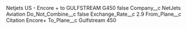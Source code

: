 <?xml version="1.0" encoding="UTF-8"?>
<CustomMetadata xmlns="http://soap.sforce.com/2006/04/metadata" xmlns:xsi="http://www.w3.org/2001/XMLSchema-instance" xmlns:xsd="http://www.w3.org/2001/XMLSchema">
    <label>Netjets US - Encore + to GULFSTREAM G450</label>
    <protected>false</protected>
    <values>
        <field>Company__c</field>
        <value xsi:type="xsd:string">NetJets Aviation</value>
    </values>
    <values>
        <field>Do_Not_Combine__c</field>
        <value xsi:type="xsd:boolean">false</value>
    </values>
    <values>
        <field>Exchange_Rate__c</field>
        <value xsi:type="xsd:double">2.9</value>
    </values>
    <values>
        <field>From_Plane__c</field>
        <value xsi:type="xsd:string">Citation Encore+</value>
    </values>
    <values>
        <field>To_Plane__c</field>
        <value xsi:type="xsd:string">Gulfstream 450</value>
    </values>
</CustomMetadata>
